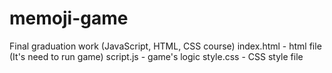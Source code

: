 # memoji-game
Final graduation work (JavaScript, HTML, CSS course)
index.html - html file (It's need to run game)
script.js - game's logic
style.css - CSS style file
